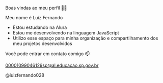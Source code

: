 Boas vindas ao meu perfil 💙💙

Meu nome é Luiz Fernando

- Estou estudando na Alura
- Estou me desenvolvendo na linguagem JavaScript
- Utilizo esse espaço para minha organização e compartilhamento dos meu projetos desenvolvidos

Você pode entrar em contato comigo 📫

00001099046129sp@al.educacao.sp.gov.br

@luizfernando028
